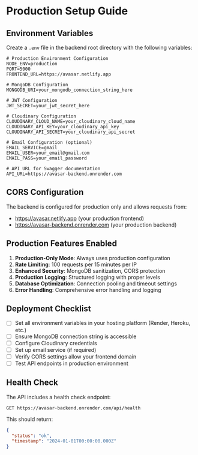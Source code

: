 # Production Setup Guide

## Environment Variables

Create a `.env` file in the backend root directory with the following variables:

```env
# Production Environment Configuration
NODE_ENV=production
PORT=5000
FRONTEND_URL=https://avasar.netlify.app

# MongoDB Configuration
MONGODB_URI=your_mongodb_connection_string_here

# JWT Configuration
JWT_SECRET=your_jwt_secret_here

# Cloudinary Configuration
CLOUDINARY_CLOUD_NAME=your_cloudinary_cloud_name
CLOUDINARY_API_KEY=your_cloudinary_api_key
CLOUDINARY_API_SECRET=your_cloudinary_api_secret

# Email Configuration (optional)
EMAIL_SERVICE=gmail
EMAIL_USER=your_email@gmail.com
EMAIL_PASS=your_email_password

# API URL for Swagger documentation
API_URL=https://avasar-backend.onrender.com
```

## CORS Configuration

The backend is configured for production only and allows requests from:
- https://avasar.netlify.app (your production frontend)
- https://avasar-backend.onrender.com (your production backend)

## Production Features Enabled

1. **Production-Only Mode**: Always uses production configuration
2. **Rate Limiting**: 100 requests per 15 minutes per IP
3. **Enhanced Security**: MongoDB sanitization, CORS protection
4. **Production Logging**: Structured logging with proper levels
5. **Database Optimization**: Connection pooling and timeout settings
6. **Error Handling**: Comprehensive error handling and logging

## Deployment Checklist

- [ ] Set all environment variables in your hosting platform (Render, Heroku, etc.)
- [ ] Ensure MongoDB connection string is accessible
- [ ] Configure Cloudinary credentials
- [ ] Set up email service (if required)
- [ ] Verify CORS settings allow your frontend domain
- [ ] Test API endpoints in production environment

## Health Check

The API includes a health check endpoint:
```
GET https://avasar-backend.onrender.com/api/health
```

This should return:
```json
{
  "status": "ok",
  "timestamp": "2024-01-01T00:00:00.000Z"
}
``` 
